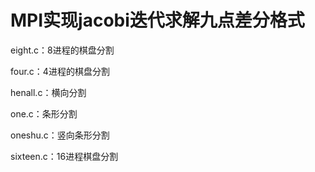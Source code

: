 # MPI实现jacobi迭代求解九点差分格式
eight.c：8进程的棋盘分割

four.c：4进程的棋盘分割

henall.c：横向分割

one.c：条形分割

oneshu.c：竖向条形分割

sixteen.c：16进程棋盘分割
